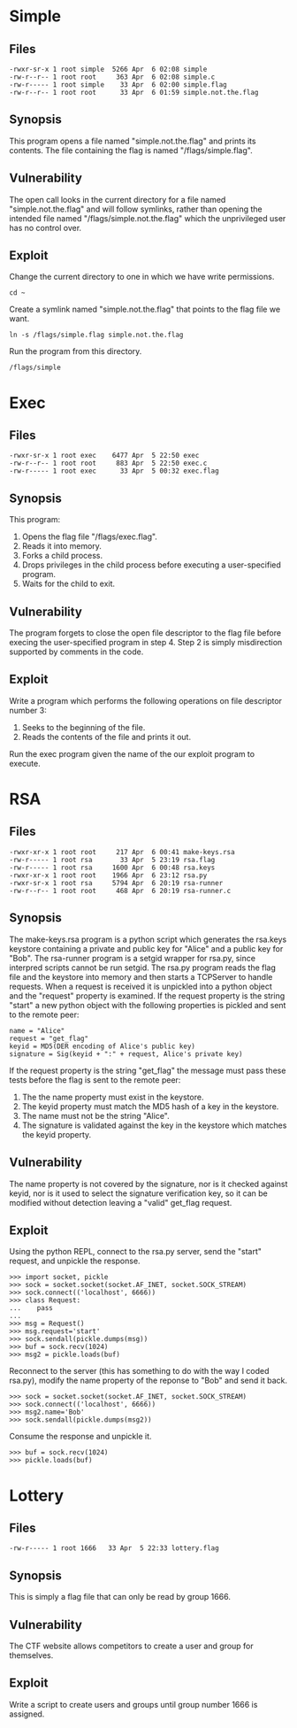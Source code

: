 Simple
======

Files
-----

    -rwxr-sr-x 1 root simple  5266 Apr  6 02:08 simple
    -rw-r--r-- 1 root root     363 Apr  6 02:08 simple.c
    -rw-r----- 1 root simple    33 Apr  6 02:00 simple.flag
    -rw-r--r-- 1 root root      33 Apr  6 01:59 simple.not.the.flag

Synopsis
--------

This program opens a file named "simple.not.the.flag" and prints its contents.
The file containing the flag is named "/flags/simple.flag".

Vulnerability
-------------

The open call looks in the current directory for a file named
"simple.not.the.flag" and will follow symlinks, rather than opening the
intended file named "/flags/simple.not.the.flag" which the unprivileged user
has no control over.

Exploit
-------

Change the current directory to one in which we have write permissions.

    cd ~

Create a symlink named "simple.not.the.flag" that points to the flag file we
want.

    ln -s /flags/simple.flag simple.not.the.flag
    
Run the program from this directory.

    /flags/simple

Exec
====

Files
-----

    -rwxr-sr-x 1 root exec    6477 Apr  5 22:50 exec
    -rw-r--r-- 1 root root     883 Apr  5 22:50 exec.c
    -rw-r----- 1 root exec      33 Apr  5 00:32 exec.flag

Synopsis
--------

This program:

1. Opens the flag file "/flags/exec.flag".
2. Reads it into memory.
3. Forks a child process.
4. Drops privileges in the child process before executing a user-specified
program.
5. Waits for the child to exit.

Vulnerability
-------------

The program forgets to close the open file descriptor to the flag file before
execing the user-specified program in step 4. Step 2 is simply misdirection
supported by comments in the code.

Exploit
-------

Write a program which performs the following operations on file descriptor
number 3:

1. Seeks to the beginning of the file.
2. Reads the contents of the file and prints it out.

Run the exec program given the name of the our exploit program to execute.

RSA
===

Files
-----

    -rwxr-xr-x 1 root root     217 Apr  6 00:41 make-keys.rsa
    -rw-r----- 1 root rsa       33 Apr  5 23:19 rsa.flag
    -rw-r----- 1 root rsa     1600 Apr  6 00:48 rsa.keys
    -rwxr-xr-x 1 root root    1966 Apr  6 23:12 rsa.py
    -rwxr-sr-x 1 root rsa     5794 Apr  6 20:19 rsa-runner
    -rw-r--r-- 1 root root     468 Apr  6 20:19 rsa-runner.c

Synopsis
--------

The make-keys.rsa program is a python script which generates the rsa.keys
keystore containing a private and public key for "Alice" and a public key for
"Bob".
The rsa-runner program is a setgid wrapper for rsa.py, since interpred scripts
cannot be run setgid.
The rsa.py program reads the flag file and the keystore into memory and then
starts a TCPServer to handle requests. When a request is received it is
unpickled into a python object and the "request" property is examined.
If the request property is the string "start" a new python object with the
following properties is pickled and sent to the remote peer:

    name = "Alice"
    request = "get_flag"
    keyid = MD5(DER encoding of Alice's public key)
    signature = Sig(keyid + ":" + request, Alice's private key)

If the request property is the string "get_flag" the message must pass these
tests before the flag is sent to the remote peer:

1. The the name property must exist in the keystore.
2. The keyid property must match the MD5 hash of a key in the keystore.
3. The name must not be the string "Alice".
4. The signature is validated against the key in the keystore which matches the
keyid property.

Vulnerability
-------------

The name property is not covered by the signature, nor is it checked against
keyid, nor is it used to select the signature verification key, so it can be
modified without detection leaving a "valid" get_flag request.

Exploit
-------

Using the python REPL, connect to the rsa.py server, send the "start" request,
and unpickle the response.

    >>> import socket, pickle
    >>> sock = socket.socket(socket.AF_INET, socket.SOCK_STREAM)
    >>> sock.connect(('localhost', 6666))
    >>> class Request:
    ...    pass
    ...
    >>> msg = Request()
    >>> msg.request='start'
    >>> sock.sendall(pickle.dumps(msg))
    >>> buf = sock.recv(1024)
    >>> msg2 = pickle.loads(buf)
    
Reconnect to the server (this has something to do with the way I coded rsa.py),
modify the name property of the reponse to "Bob" and send it back.

    >>> sock = socket.socket(socket.AF_INET, socket.SOCK_STREAM)
    >>> sock.connect(('localhost', 6666))
    >>> msg2.name='Bob'
    >>> sock.sendall(pickle.dumps(msg2))
    
Consume the response and unpickle it.

    >>> buf = sock.recv(1024)
    >>> pickle.loads(buf)

Lottery
=======

Files
-----

    -rw-r----- 1 root 1666   33 Apr  5 22:33 lottery.flag

Synopsis
--------

This is simply a flag file that can only be read by group 1666.

Vulnerability
-------------

The CTF website allows competitors to create a user and group for themselves.

Exploit
-------

Write a script to create users and groups until group number 1666 is assigned.
